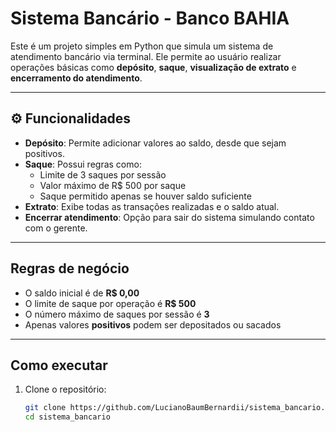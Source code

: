 # Sistema Bancário - Banco BAHIA

Este é um projeto simples em Python que simula um sistema de atendimento bancário via terminal. Ele permite ao usuário realizar operações básicas como **depósito**, **saque**, **visualização de extrato** e **encerramento do atendimento**.

---

## ⚙️ Funcionalidades

- **Depósito**: Permite adicionar valores ao saldo, desde que sejam positivos.
- **Saque**: Possui regras como:
  - Limite de 3 saques por sessão
  - Valor máximo de R$ 500 por saque
  - Saque permitido apenas se houver saldo suficiente
- **Extrato**: Exibe todas as transações realizadas e o saldo atual.
- **Encerrar atendimento**: Opção para sair do sistema simulando contato com o gerente.

---

## Regras de negócio

- O saldo inicial é de **R$ 0,00**
- O limite de saque por operação é **R$ 500**
- O número máximo de saques por sessão é **3**
- Apenas valores **positivos** podem ser depositados ou sacados

---

## Como executar

1. Clone o repositório:
   ```bash
   git clone https://github.com/LucianoBaumBernardii/sistema_bancario.git
   cd sistema_bancario

